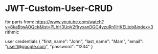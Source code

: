# JWT-Custom-User-CRUD
for parts from:
https://www.youtube.com/watch?v=8kaBtwAOQck&list=PLhH3UpV2flryxanDGC4yzuRn1lHKELtob&index=3
rithmic

user credentials
{
    "first_name": "John",
    "last_name": "Mam",
    "email": "user1@google.com",
    "password": "1234"
}